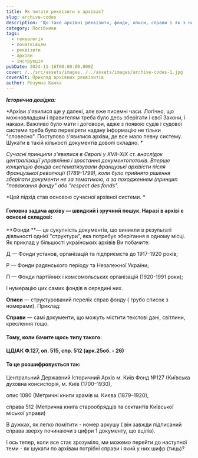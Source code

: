 ```yaml
---
title: Як читати реквізити в архівах?
slug: archive-codes
description: 'Що таке архівні реквізити, фонди, описи, справи і як з ними працювати?'
category: Посібники
tags:
  - генеалогія
  - початківцям
  - реквізити
  - архіви
  - інструкція
pubDate: 2024-11-16T00:00:00.000Z
cover: /../src/assets/images../../assets/images/archive-codes-1.jpg
coverAlt: Приклад архівних реквізитів
author: Розумна Качка
---
```


***Історична довідка:***

\*Архіви з'явилися ще у далекі, але вже писемні часи. Логічно, що можновладцям і правителям треба було десь зберігати і свої Закони, і накази. Важливо було мати і договори, адже з появою судів і судової системи треба було перевіряти надану інформацію не тільки "словесно". Поступово з'явилися архіви, де все мало певну систему. Шукати в такій кількості документів доволі складно. \*

*Сучасні принципи з'явилися в Європі у XVII–XIX ст. внаслідок централізації управління і зростання документопотоків. Вперше концепцію фондів систематизували французькі архівісти після Французької революції (1789–1799), коли було прийнято рішення зберігати документи не за тематикою, а за походженням (принцип "поважання фонду" або "respect des fonds".*

\*Цей підхід став основою сучасної архівної системи. \*

#### **Головна задача архіву — швидкий і зручний пошук. Наразі в архіві є основні складові:**

\*\*Фонди \*\*— це сукупність документів, що виникли в результаті діяльності однієї "структури", яка потребує зберігання в одному місці. Як приклад у більшості українських архівів Ви побачите:

Д — Фонди установ, організацій та підприємств до 1917-1920 років;

Р — Фонди радянського періоду та Незалежної України;

П — Фонди партійних і комсомольських організацій (1920-1991 роки);

І нумерацію цих самих фондів в середині них.

**Описи** — структурований перелік справ фонду ( грубо список з номерами). Приклад:

**Справи** — самі документи, що можуть містити текстові дані, світлини, креслення тощо.

#### Тому, коли бачите щось типу такого:

#### **ЦДІАК Ф.127, оп. 515, спр. 512 (арк.25об. - 26)**

#### То це розшифровується так:

Центральний Державний Історичний Архів м. Київ Фонд №127 (Київська духовна консисторія, м. Київ	(1700–1930),

опис 1080 (Метричні книги храмів м. Києва (1879–1920),

справа 512 (Метрична книга старообрядців та сектантів Київської міської управи)

В дужках, як легко помітити - номер аркушу ( він завжди підписаний справа зверху починаючи з цифри 1 документу, що вцілів).

І ось тепер, коли все стає зрозуміло, ми можемо перейти до наступної теми - як шукати по архівам потрібні справи і який у них шифр (тиць)?
